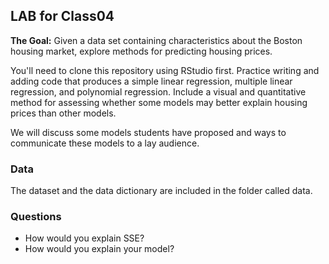 ## LAB for Class04

**The Goal:**
Given a data set containing characteristics about the Boston housing market, explore methods for predicting housing prices.

You'll need to clone this repository using RStudio first. 
Practice writing and adding code that produces a simple linear regression, multiple linear regression, and polynomial regression.
Include a visual and quantitative method for assessing whether some models may better explain housing prices than other models.

We will discuss some models students have proposed and ways to communicate these models to a lay audience.

### Data
The dataset and the data dictionary are included in the folder called data.

### Questions

* How would you explain SSE?
* How would you explain your model?

